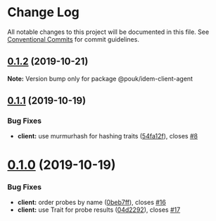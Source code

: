 # Change Log

All notable changes to this project will be documented in this file.
See [Conventional Commits](https://conventionalcommits.org) for commit guidelines.

## [0.1.2](https://github.com/pouk/idem/compare/v0.1.1...v0.1.2) (2019-10-21)

**Note:** Version bump only for package @pouk/idem-client-agent





## [0.1.1](https://github.com/pouk/idem/compare/v0.1.0...v0.1.1) (2019-10-19)


### Bug Fixes

* **client:** use murmurhash for hashing traits ([54fa12f](https://github.com/pouk/idem/commit/54fa12f8a629e7290bdef90ce5aceeef8c3fb434)), closes [#8](https://github.com/pouk/idem/issues/8)





# [0.1.0](https://github.com/pouk/idem/compare/v0.0.1...v0.1.0) (2019-10-19)


### Bug Fixes

* **client:** order probes by name ([0beb7ff](https://github.com/pouk/idem/commit/0beb7ff2ebcc8b78c942590d966f6c09866fdefe)), closes [#16](https://github.com/pouk/idem/issues/16)
* **client:** use Trait for probe results ([04d2292](https://github.com/pouk/idem/commit/04d2292fe2a5c85246dee6dca01115bb3d9ffa0d)), closes [#17](https://github.com/pouk/idem/issues/17)
